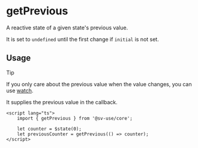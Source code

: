 # getPrevious

A reactive state of a given state's previous value.

It is set to `undefined` until the first change if `initial` is not set.

## Usage

> [!TIP]
> If you only care about the previous value when the value changes, you can use [watch](/sv-use/docs/core/lifecycle/watch).  
>  
> It supplies the previous value in the callback.

```svelte
<script lang="ts">
	import { getPrevious } from '@sv-use/core';

	let counter = $state(0);
	let previousCounter = getPrevious(() => counter);
</script>
```
